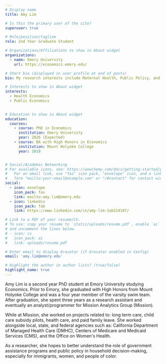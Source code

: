```yaml
---
# Display name
title: Amy Lim

# Is this the primary user of the site?
superuser: true

# Role/position/tagline
role: 2nd Year Graduate Student

# Organizations/Affiliations to show in About widget
organizations:
  - name: Emory University
    url: https://economics.emory.edu/

# Short bio (displayed in user profile at end of posts)
bio: My research interests include Maternal Health, Public Policy, and Race & Inequality.

# Interests to show in About widget
interests:
  - Health Economics
  - Public Economics
  

# Education to show in About widget
education:
  courses:
    - course: PhD in Economics
      institution: Emory University
      year: 2026 (Expected)
    - course: BA with High Honors in Economics
      institution: Mount Holyoke College
      year: 2018


# Social/Academic Networking
# For available icons, see: https://wowchemy.com/docs/getting-started/page-builder/#icons
#   For an email link, use "fas" icon pack, "envelope" icon, and a link in the
#   form "mailto:your-email@example.com" or "/#contact" for contact widget.
social:
  - icon: envelope
    icon_pack: fas
    link: mailto:amy.lim@emory.edu
  - icon: linkedin
    icon_pack: fab
    link: https://www.linkedin.com/in/amy-lim-3ab319107/

# Link to a PDF of your resume/CV.
# To use: copy your resume to `static/uploads/resume.pdf`, enable `ai` icons in `params.toml`,
# and uncomment the lines below.
# - icon: cv
#   icon_pack: ai
#   link: uploads/resume.pdf

# Enter email to display Gravatar (if Gravatar enabled in Config)
email: 'amy.lim@emory.edu'

# Highlight the author in author lists? (true/false)
highlight_name: true
---
```


Amy Lim is a second year PhD student at Emory University studying Economics. Prior to Emory, she graduated with High Honors from Mount Holyoke College and was a four year member of the varsity swim team. After graduation, she spent three years as a research assistant and eventually an analyst/programmer for Mission Analytics Group (Mission). 

While at Mission, she worked on projects related to: long term care,  child care subsidy pilots, health care, and paid family leave. She worked alongside local, state, and federal agencies such as: California Department of Managed Health Care (DMHC), Centers of Medicare and Medicaid Services (CMS), and the Office on Women's Health. 

As a researcher, she hopes to better understand the role of government assistance programs and public policy in household decision-making, especially for immigrants, women, and people of color. 


